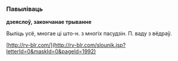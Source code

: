 ### Павыліваць
**дзеяслоў, закончанае трыванне**

Выліць усё, многае ці што-н. з многіх пасудзін. П. ваду з вёдраў.

<a rel="author">[http://rv-blr.com/](http://rv-blr.com/slounik.jsp?letterId=0&maskId=0&pageId=1992)</a>
